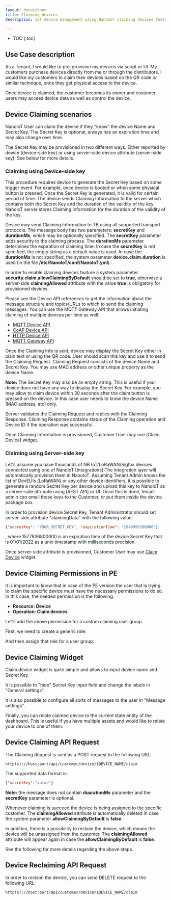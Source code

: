 ```yaml
---
layout: docwithnav
title: Claiming devices
description: IoT device management using NanoIoT claiming devices feature

---
```


* TOC
{:toc}

## Use Case description

As a Tenant, I would like to pre-provision my devices via script or UI. My customers purchase devices directly from me or through the distributors.
I would like my customers to claim their devices based on the QR code or similar technique, once they get physical access to the device.

Once device is claimed, the customer becomes its owner and customer users may access device data as well as control the device.   

## Device Claiming scenarios
 
NanoIoT User can claim the device if they "know" the device Name and Secret Key. 
The Secret Key is optional, always has an expiration time and may also change over time. 

The Secret Key may be provisioned in two different ways. 
Either reported by device (device-side key) or using server-side device attribute (server-side key).
See below for more details.

### Claiming using Device-side key

This procedure requires device to generate the Secret Key based on some trigger event. 
For example, once device is booted or when some physical button is pressed. 
Once the Secret Key is generated, it is valid for certain period of time. 
The device sends Claiming Information to the server which contains both the Secret Key and the duration of the validity of the key.  
NanoIoT server stores Claiming Information for the duration of the validity of the key.

Device may send Claiming Information to TB using all supported transport protocols. The message body has two parameters: **secretKey** and **durationMs**, which may be optionally specified. 
The **secretKey** parameter adds security to the claiming process.
The **durationMs** parameter determines the expiration of claiming time.
In case the **secretKey** is not specified, the empty string as a default value is used.
In case the **durationMs** is not specified, the system parameter **device.claim.duration** is used (in the file **/etc/NanoIoT/conf/NanoIoT.yml**).

In order to enable claiming devices feature a system parameter **security.claim.allowClaimingByDefault**
should be set to **true**, otherwise a server-side **claimingAllowed** attribute with the value **true** is obligatory for provisioned devices.

Please see the Device API references to get the information about the message structure and topics/URLs to which to send the claiming messages.
You can use the MQTT Gateway API that allows initiating claiming of multiple devices per time as well.

 - [MQTT Device API](/docs/reference/mqtt-api/#claiming-devices)
 - [CoAP Device API](/docs/reference/coap-api/#claiming-devices)
 - [HTTP Device API](/docs/reference/http-api/#claiming-devices)
 - [MQTT Gateway API](/docs/reference/gateway-mqtt-api/#claiming-devices-api)
 

Once the Claiming Info is sent, device may display the Secret Key either in plain text or using the QR code. User should scan this key and use it to send the Claiming Request.
Claiming Request consists of the device Name and Secret Key. You may use MAC address or other unique property as the device Name. 

**Note:** The Secret Key may also be an empty string. This is useful if your device does not have any way to display the Secret Key. 
For example, you may allow to claim device within 30 seconds after the claim button is pressed on the device. In this case user needs to know the device Name (MAC address, etc) only.

Server validates the Claiming Request and replies with the Claiming Response. Claiming Response contains status of the Claiming operation and Device ID if the operation was successful.

Once Claiming Information is provisioned, Customer User may use [Claim Device] widget.        

### Claiming using Server-side key

Let's assume you have thousands of NB IoT/LoRaWAN/Sigfox devices connected using one of NanoIoT [Integrations]
The integration layer will automatically provision them in NanoIoT. 
Assuming Tenant Admin knows the list of DevEUIs (LoRaWAN) or any other device identifiers, 
it is possible to generate a random Secret Key per device and upload this key to NanoIoT as a server-side attribute using [REST API] or UI.
Once this is done, tenant admin can email those keys to the Customer, or put them inside the device package box. 

In order to provision device Secret Key, Tenant Administrator should set server-side attribute "claimingData" with the following value:

```json
{"secretKey": "YOUR_SECRET_KEY", "expirationTime": "1640995200000"}
``` 

, where 1577836800000 is an expiration time of the device Secret Key that is 01/01/2022 as a unix timestamp with milliseconds precision.

Once server-side attribute is provisioned, Customer User may use [Claim Device](/docs/user-guide/claiming-devices/#device-claiming-widget) widget.  

## Device Claiming Permissions in PE

It is important to know that in case of the PE version the user that is trying to claim the specific device must have the necessary permissions to do so.
In this case, the needed permission is the following:

- **Resource: Device**
- **Operation: Claim devices**

Let's add the above permission for a custom claiming user group.

First, we need to create a generic role:


And then assign that role for a user group:

## Device Claiming Widget

Claim device widget is quite simple and allows to input device name and Secret Key. 

It is possible to "hide" Secret Key input field and change the labels in "General settings".

It is also possible to configure all sorts of messages to the user in "Message settings".

Finally, you can relate claimed device to the current state entity of the dashboard. 
This is useful if you have multiple assets and would like to relate your device to one of them. 


## Device Claiming API Request

The Claiming Request is sent as a POST request to the following URL:

```shell
http(s)://host:port/api/customer/device/$DEVICE_NAME/claim
```

The supported data format is:

```json
{"secretKey":"value"}
```

**Note:** the message does not contain **duarationMs** parameter and the **secretKey** parameter is optional.

Whenever claiming is succeed the device is being assigned to the specific customer. The **claimingAllowed** attribute is automatically deleted in case the system parameter **allowClaimingByDefault** is **false**.

In addition, there is a possibility to reclaim the device, which means the device will be unassigned from the customer. The **claimingAllowed** attribute will appear again in case the **allowClaimingByDefault** is **false**. 

See the following for more details regarding the above steps. 

## Device Reclaiming API Request

In order to reclaim the device, you can send DELETE request to the following URL:

```shell
http(s)://host:port/api/customer/device/$DEVICE_NAME/claim
```
